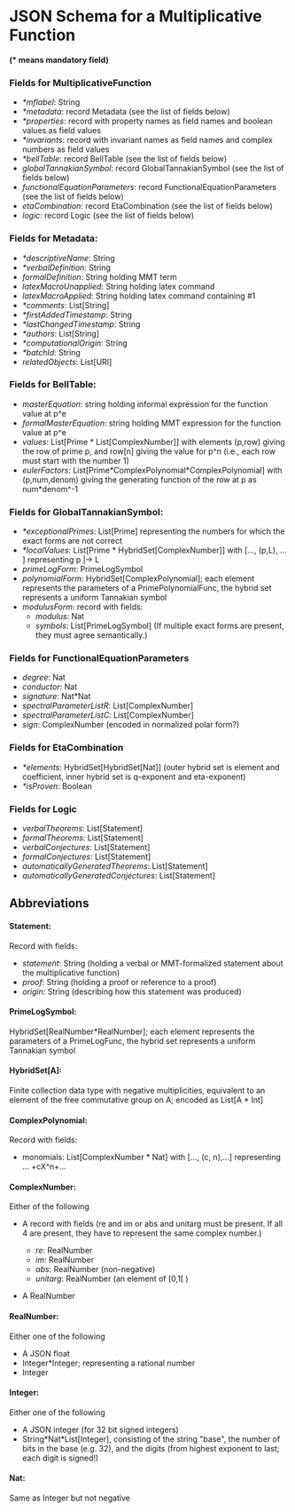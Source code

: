 
# JSON Schema for a Multiplicative Function

**(\* means mandatory field)**

### Fields for MultiplicativeFunction
- _\*mflabel_: String
- _\*metadata_: record Metadata (see the list of fields below)
- _\*properties_: record with property names as field names and boolean values as field values
- _\*invariants_: record with invariant names as field names and complex numbers as field values
- _\*bellTable_: record BellTable  (see the list of fields below)
- _globalTannakianSymbol_: record GlobalTannakianSymbol (see the list of fields below)
- _functionalEquationParameters_: record FunctionalEquationParameters (see the list of fields below)
- _etaCombination_: record EtaCombination (see the list of fields below)
- _logic_: record Logic (see the list of fields below)
 
### Fields for Metadata:
- _\*descriptiveName_: String
- _\*verbalDefinition_: String
- _formalDefinition_: String holding MMT term
- _latexMacroUnapplied_: String holding latex command 
- _latexMacroApplied_: String holding latex command containing #1
- _\*comments_: List[String]
- _\*firstAddedTimestamp_: String
- _\*lastChangedTimestamp_: String
- _\*authors_: List[String]
- _\*computationalOrigin_: String
- _\*batchId_: String
- _relatedObjects_: List[URI]
 
### Fields for BellTable:
- _masterEquation_: string holding informal expression for the function value at p^e
- _formalMasterEquation_: string holding MMT expression for the function value at p^e
- _values_: List[Prime \* List[ComplexNumber]]  with elements (p,row) giving the row of prime p, and row[n] giving the value for p^n (i.e., each row must start with the number 1)
- _eulerFactors_: List[Prime\*ComplexPolynomial\*ComplexPolynomial] with (p,num,denom) giving the generating function of the row at p as num\*denom^-1

### Fields for GlobalTannakianSymbol:
- _\*exceptionalPrimes_: List[Prime] representing the numbers for which the exact forms are not correct
- _\*localValues_: List[Prime \* HybridSet[ComplexNumber]] with [..., (p,L), ... ] representing p |-> L 
- _primeLogForm_: PrimeLogSymbol
- _polynomialForm_: HybridSet[ComplexPolynomial]; each element represents the parameters of a PrimePolynomialFunc, the hybrid set represents a uniform Tannakian symbol
- _modulusForm_: record with fields:
    - _modulus_: Nat
    - _symbols_: List[PrimeLogSymbol]
(If multiple exact forms are present, they must agree semantically.)

### Fields for FunctionalEquationParameters
- _degree_: Nat
- _conductor_: Nat
- _signature_: Nat\*Nat
- _spectralParameterListR_: List[ComplexNumber]
- _spectralParameterListC_: List[ComplexNumber]
- _sign_: ComplexNumber (encoded in normalized polar form?)

### Fields for EtaCombination
- _\*elements_: HybridSet[HybridSet[Nat]] (outer hybrid set is element and coefficient, inner hybrid set is q-exponent and eta-exponent)
- _\*isProven_: Boolean

### Fields for Logic
- _verbalTheorems_: List[Statement] 
- _formalTheorems_: List[Statement]
- _verbalConjectures_: List[Statement]
- _formalConjectures_: List[Statement]
- _automaticallyGeneratedTheorems_: List[Statement]
- _automaticallyGeneratedConjectures_: List[Statement]

## Abbreviations

#### Statement:
Record with fields:
- _statement_: String (holding a verbal or MMT-formalized statement about the multiplicative function)
- _proof_: String (holding a proof or reference to a proof) 
- _origin_: String (describing how this statement was produced) 

#### PrimeLogSymbol:
HybridSet[RealNumber\*RealNumber]; each element represents the parameters of a PrimeLogFunc, the hybrid set represents a uniform Tannakian symbol

#### HybridSet[A]:
Finite collection data type with negative multiplicities, equivalent to an element of the free commutative group on A; encoded as List[A \* Int]

#### ComplexPolynomial: 
Record with fields:
- monomials: List[ComplexNumber \* Nat] with [..., (c, n),...] representing ... +cX^n+...

#### ComplexNumber:
Either of the following
- A record with fields (re and im or abs and unitarg must be present. If all 4 are present, they have to represent the same complex number.)
    - _re_: RealNumber
    - _im_: RealNumber
    - _abs_: RealNumber (non-negative)
    - _unitarg_: RealNumber (an element of [0,1[ )

- A RealNumber

#### RealNumber: 
Either one of the following
- A JSON float
- Integer\*Integer; representing a rational number
- Integer

#### Integer: 
Either one of the following
- A JSON integer (for 32 bit signed integers)
- String\*Nat\*List[Integer], consisting of the string "base", the number of bits in the base (e.g. 32), and the digits (from highest exponent to last; each digit is signed!)

#### Nat: 
Same as Integer but not negative


